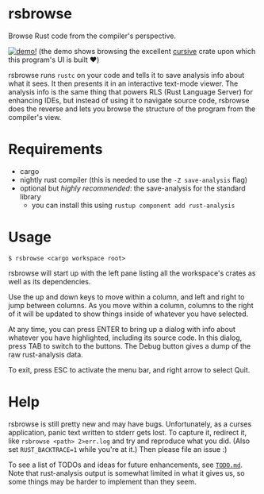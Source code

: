 rsbrowse
========

Browse Rust code from the compiler's perspective.

[![demo!](https://asciinema.org/a/9BeP2h7n0taVtQHrhbGhuIe2E.svg)](https://asciinema.org/a/9BeP2h7n0taVtQHrhbGhuIe2E)
(the demo shows browsing the excellent [cursive](https://github.com/gyscos/cursive) crate upon which this program's UI is built ❤️)

rsbrowse runs `rustc` on your code and tells it to save analysis info about what it sees. It then presents it in an interactive text-mode viewer. The analysis info is the same thing that powers RLS (Rust Language Server) for enhancing IDEs, but instead of using it to navigate source code, rsbrowse does the reverse and lets you browse the structure of the program from the compiler's view.

# Requirements

* cargo
* nightly rust compiler (this is needed to use the `-Z save-analysis` flag)
* optional but *highly recommended*: the save-analysis for the standard library
  * you can install this using `rustup component add rust-analysis`

# Usage

```
$ rsbrowse <cargo workspace root>
```

rsbrowse will start up with the left pane listing all the workspace's crates as well as its dependencies.

Use the up and down keys to move within a column, and left and right to jump between columns. As you move within a column, columns to the right of it will be updated to show things inside of whatever you have selected.

At any time, you can press ENTER to bring up a dialog with info about whatever you have highlighted, including its source code. In this dialog, press TAB to switch to the buttons. The Debug button gives a dump of the raw rust-analysis data.

To exit, press ESC to activate the menu bar, and right arrow to select Quit.

# Help

rsbrowse is still pretty new and may have bugs. Unfortunately, as a curses application, panic text written to stderr gets lost. To capture it, redirect it, like `rsbrowse <path> 2>err.log` and try and reproduce what you did. (Also set `RUST_BACKTRACE=1` while you're at it.) Then please file an issue :)

To see a list of TODOs and ideas for future enhancements, see [`TODO.md`](TODO.md). Note that rust-analysis output is somewhat limited in what it gives us, so some things may be harder to implement than they seem.